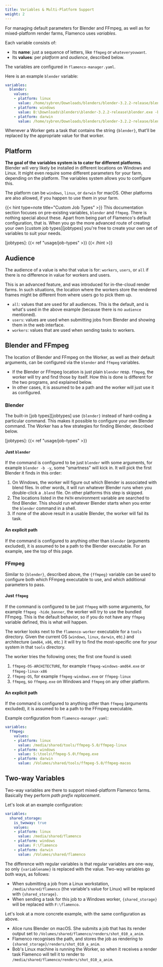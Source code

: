 ```yaml
---
title: Variables & Multi-Platform Support
weight: 2
---
```


For managing default parameters for Blender and FFmpeg, as well as for
mixed-platform render farms, Flamenco uses *variables*.

Each variable consists of:

- Its **name**: just a sequence of letters, like `ffmpeg` or `whateveryouwant`.
- Its **values**: per *platform* and *audience*, described below.

The variables are configured in `flamenco-manager.yaml`.

Here is an example `blender` variable:

```yaml
variables:
  blender:
    values:
    - platform: linux
      value: /home/sybren/Downloads/blenders/blender-3.2.2-release/blender -b -y
    - platform: windows
      value: B:\Downloads\blenders\blender-3.2.2-release\blender.exe -b -y
    - platform: darwin
      value: /home/sybren/Downloads/blenders/blender-3.2.2-release/blender -b -y
```

Whenever a Worker gets a task that contains the string `{blender}`, that'll be
replaced by the appropriate value for that worker.

## Platform

**The goal of the variables system is to cater for different platforms.**
Blender will very likely be installed in different locations on Windows and
Linux. It might even require some different parameters for your farm, depending
on the platform. The variables system allows you to configure this.

The platform can be `windows`, `linux`, or `darwin` for macOS. Other platforms
are also allowed, if you happen to use them in your farm.

{{< hint type=note title="Custom Job Types" >}}
This documentation section focuses on pre-existing variables, `blender` and
`ffmpeg`. There is nothing special about these. Apart from being part of
Flamenco's default configuration, that is. When you go the more advanced route
of creating your own [custom job types][jobtypes] you're free to create your own
set of variables to suit your needs.

[jobtypes]: {{< ref "usage/job-types" >}}
{{< /hint >}}

## Audience

The audience of a value is who that value is for: `workers`, `users`, or `all`
if there is no difference in value for workers and users.

This is an advanced feature, and was introduced for in-the-cloud render farms.
In such situations, the location where the workers store the rendered frames
might be different from where users go to pick them up.

- `all`: values that are used for all audiences. This is the default, and is
  what's used in the above example (because there is no `audience` mentioned).
- `users`: values are used when submitting jobs from Blender and showing them in
  the web interface.
- `workers`: values that are used when sending tasks to workers.

## Blender and FFmpeg

The location of Blender and FFmpeg on the Worker, as well as their default
arguments, can be configured via the `blender` and `ffmpeg` variables.

- If the Blender or FFmpeg location is just plain `blender` resp. `ffmpeg`, the
  worker will try and find those by itself. How this is done is different for
  the two programs, and explained below.
- In other cases, it is assumed to be a path and the worker will just use it as
  configured.

### Blender

The built-in [job types][jobtypes] use `{blender}` instead of hard-coding a
particular command. This makes it possible to configure your own Blender
command. The Worker has a few strategies for finding Blender, described below.

[jobtypes]: {{< ref "usage/job-types" >}}

#### Just `blender`

If the command is configured to be just `blender` with some arguments, for
example `blender -b -y`, some "smartness" will kick in. It will pick the first
Blender it finds in this order:

1. On Windows, the worker will figure out which Blender is associated with blend
   files. In other words, it will run whatever Blender runs when you
   double-click a `.blend` file. On other platforms this step is skipped.
2. The locations listed in the `PATH` environment variable are searched to find
   Blender. This should run whatever Blender starts when you enter the `blender`
   command in a shell.
3. If none of the above result in a usable Blender, the worker will fail its task.

#### An explicit path

If the command is configured to anything other than `blender` (arguments
excluded), it is assumed to be a path to the Blender executable. For an example,
see the top of this page.

### FFmpeg

Similar to `{blender}`, described above, the `{ffmpeg}` variable can be used to
configure both which FFmpeg executable to use, and which additional parameters
to pass.

#### Just `ffmpeg`

If the command is configured to be just `ffmpeg` with some arguments, for
example `ffmpeg -hide_banner`, the worker will try to use the bundled FFmpeg.
This is the default behavior, so if you do not have any `ffmpeg` variable
defined, this is what will happen.

The worker looks next to the `flamenco-worker` executable for a `tools`
directory. Given the current OS (`windows`, `linux`, `darwin`, etc.) and
architecture (`amd64`, `x86`, etc.) it will try to find the most-specific one
for your system in that `tools` directory.

The worker tries the following ones; the first one found is used:

1. `ffmpeg-OS-ARCHITECTURE`, for example `ffmpeg-windows-amd64.exe` or `ffmpeg-linux-x86`
2. `ffmpeg-OS`, for example `ffmpeg-windows.exe` or `ffmpeg-linux`
3. `ffmpeg`, so `ffmpeg.exe` on Windows and `ffmpeg` on any other platform.

#### An explicit path

If the command is configured to anything other than `ffmpeg` (arguments
excluded), it is assumed to be a path to the FFmpeg executable.

Example configuration from `flamenco-manager.yaml`:

```yaml
variables:
  ffmpeg:
    values:
    - platform: linux
      value: /media/shared/tools/ffmpeg-5.0/ffmpeg-linux
    - platform: windows
      value: S:\tools\ffmpeg-5.0\ffmpeg.exe
    - platform: darwin
      value: /Volumes/shared/tools/ffmpeg-5.0/ffmpeg-macos
```

## Two-way Variables

Two-way variables are there to support mixed-platform Flamenco farms. Basically
they perform *path prefix replacement*.

Let's look at an example configuration:

```yaml
variables:
  shared_storage:
    is_twoway: true
    values:
    - platform: linux
      value: /media/shared/flamenco
    - platform: windows
      value: F:\flamenco
    - platform: darwin
      value: /Volumes/shared/flamenco
```

The difference with regular variables is that regular variables are one-way, so
only `{variablename}` is replaced with the value. Two-way variables go both ways, as follows:

- When submitting a job from a Linux workstation, `/media/shared/flamenco` (the
  variable's value for Linux) will be replaced with `{shared_storage}`.
- When sending a task for this job to a Windows worker, `{shared_storage}` will
  be replaced with `F:\flamenco`.

Let's look at a more concrete example, with the same configuration as above.

- Alice runs Blender on macOS. She submits a job that has its render output set
  to `/Volumes/shared/flamenco/renders/shot_010_a_anim`.
- Flamenco recognises the path, and stores the job as rendering to
  `{shared_storage}/renders/shot_010_a_anim`.
- Bob's Linux machine is running the Worker, so when it receives a render task
  Flamenco will tell it to render to
  `/media/shared/flamenco/renders/shot_010_a_anim`.
